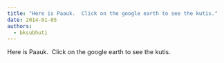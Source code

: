 ```yaml
---
title: "Here is Paauk.  Click on the google earth to see the kutis."
date: 2014-01-05
authors: 
  - bksubhuti
---
```


Here is Paauk.  Click on the google earth to see the kutis.﻿

